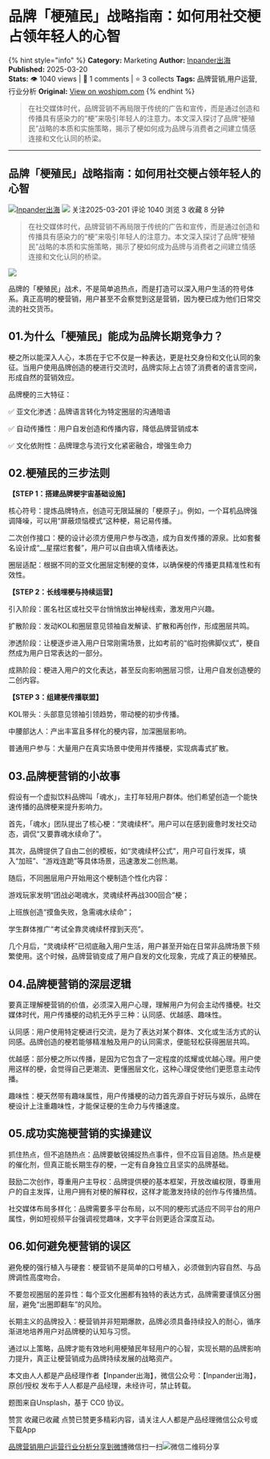 # 品牌「梗殖民」战略指南：如何用社交梗占领年轻人的心智
{% hint style="info" %}
**Category:** Marketing
**Author:** [Inpander出海](https://www.woshipm.com/u/1362651)
**Published:** 2025-03-20  
**Stats:** 👁️ 1040 views | 💬 1 comments | ⭐ 3 collects
**Tags:** 品牌营销,用户运营,行业分析
**Original:** [View on woshipm.com](https://www.woshipm.com/marketing/6195166.html)
{% endhint %}
> 在社交媒体时代，品牌营销不再局限于传统的广告和宣传，而是通过创造和传播具有感染力的“梗”来吸引年轻人的注意力。本文深入探讨了品牌“梗殖民”战略的本质和实施策略，揭示了梗如何成为品牌与消费者之间建立情感连接和文化认同的桥梁。

---

## 品牌「梗殖民」战略指南：如何用社交梗占领年轻人的心智

[![](https://image.woshipm.com/wp-files/2021/12/jDqfuQIT9r5FAFtYlSbb.jpg!/both/72x72)](https://www.woshipm.com/u/1362651)[Inpander出海](https://www.woshipm.com/u/1362651) ![](https://static.woshipm.com/tag/1122_1@2x.png) 关注2025-03-201 评论 1040 浏览 3 收藏 8 分钟

> 在社交媒体时代，品牌营销不再局限于传统的广告和宣传，而是通过创造和传播具有感染力的“梗”来吸引年轻人的注意力。本文深入探讨了品牌“梗殖民”战略的本质和实施策略，揭示了梗如何成为品牌与消费者之间建立情感连接和文化认同的桥梁。

![](https://image.woshipm.com/2024/07/24/9933f5aa-4994-11ef-8321-00163e142b65.png)

品牌的「梗殖民」战术，不是简单追热点，而是打造可以深入用户生活的符号体系。真正高明的梗营销，用户甚至不会察觉到这是营销，因为梗已成为他们日常交流的社交货币。

## 01.为什么「梗殖民」能成为品牌长期竞争力？

梗之所以能深入人心，本质在于它不仅是一种表达，更是社交身份和文化认同的象征。当用户使用品牌创造的梗进行交流时，品牌实际上占领了消费者的语言空间，形成自然的营销效应。

品牌梗的三大特征：

✅ 亚文化渗透：品牌语言转化为特定圈层的沟通暗语

✅ 自动传播性：用户自发创造和传播内容，降低品牌营销成本

✅ 文化依附性：品牌理念与流行文化紧密融合，增强生命力

## 02.梗殖民的三步法则

**【STEP 1：搭建品牌梗宇宙基础设施】**

核心符号：提炼品牌特点，创造可无限延展的「梗原子」。例如，一个耳机品牌强调降噪，可以用“屏蔽烦恼模式”这种梗，易记易传播。

二次创作接口：梗的设计必须方便用户参与改造，成为自发传播的源泉。比如套餐名设计成“\_\_星摆烂套餐”，用户可以自由填入情绪表达。

圈层适配：根据不同的亚文化圈层定制梗的变体，以确保梗的传播更具精准性和有效性。

**【STEP 2：长线埋梗与持续运营】**

引入阶段：匿名社区或社交平台悄悄放出神秘线索，激发用户兴趣。

扩散阶段：发动KOL和圈层意见领袖自发解读、扩散和再创作，形成圈层共鸣。

渗透阶段：让梗逐步进入用户日常刚需场景，比如考前的“临时抱佛脚仪式”，梗自然成为用户日常表达的一部分。

成熟阶段：梗进入用户的文化表达，甚至反向影响圈层习惯，让用户自发创造梗的二创内容。

**【STEP 3：组建梗传播联盟】**

KOL带头：头部意见领袖引领趋势，带动梗的初步传播。

中腰部达人：产出丰富且多样化的梗内容，加深圈层影响。

普通用户参与：大量用户在真实场景中使用并传播梗，实现病毒式扩散。

## 03.品牌梗营销的小故事

假设有一个虚拟饮料品牌叫「魂水」，主打年轻用户群体。他们希望创造一个能快速传播的品牌梗来提升影响力。

首先，「魂水」团队提出了核心梗：“灵魂续杯”。用户可以在感到疲惫时发社交动态，调侃“又要靠魂水续命了”。

其次，品牌提供了自由二创的模板，如“灵魂续杯公式”，用户可自行发挥，填入“加班”、“游戏连跪”等具体场景，迅速激发二创热潮。

随后，不同圈层用户开始用这个梗制造个性化内容：

游戏玩家发明“团战必喝魂水，灵魂续杯再战300回合”梗；

上班族创造“摸鱼失败，急需魂水续命”；

学生群体推广“考试全靠灵魂续杯撑到天亮”。

几个月后，“灵魂续杯”已彻底融入用户生活，用户甚至开始在日常非品牌场景下频繁使用。这个时候，品牌营销变成了用户自发的文化现象，完成了真正的梗殖民。

## 04.品牌梗营销的深层逻辑

要真正理解梗营销的价值，必须深入用户心理，理解用户为何会主动传播梗。社交媒体时代，用户传播梗的动机无外乎三种：认同感、优越感、趣味性。

认同感：用户使用特定梗进行交流，是为了表达对某个群体、文化或生活方式的认同感。品牌创造的梗若能够精准触及用户的认同需求，便能轻松获得圈层共鸣。

优越感：部分梗之所以传播，是因为它包含了一定程度的炫耀或优越心理。用户使用这样的梗，会觉得自己更潮流、更懂圈层文化，这种心理促使他们更愿意主动传播。

趣味性：梗天然带有趣味属性，用户传播梗的动力首先源自于好玩与娱乐，品牌在梗设计上注重趣味性，才能保证梗的生命力与传播速度。

## 05.成功实施梗营销的实操建议

抓住热点，但不追随热点：品牌要敏锐捕捉热点事件，但不应盲目追随。热点是梗的催化剂，但真正能长期生存的梗，一定有自身独立且坚实的品牌基础。

鼓励二次创作，尊重用户主导权：品牌提供梗的基本框架，开放改编权限，尊重用户的自主发挥，让用户拥有对梗的解释权，这样才能激发持续的创作与传播热情。

社交媒体布局多样化：品牌需要多平台布局，以不同的梗形式适应不同平台的用户属性，例如短视频平台强调视觉趣味，文字平台则更适合深度互动。

## 06.如何避免梗营销的误区

避免梗的强行植入与硬套：梗营销不是简单的口号植入，必须做到内容自然、与品牌调性高度吻合。

不要忽视圈层的差异性：每个亚文化圈都有独特的表达方式，品牌需要谨慎区分圈层，避免“出圈即翻车”的风险。

长期主义的品牌投入：梗营销并非短期爆款，品牌必须具备持续投入的耐心，循序渐进地培养用户对品牌梗的认知与习惯。

通过以上策略，品牌才能有效地利用梗殖民年轻用户的心智，实现长期的品牌影响力提升，真正让梗营销成为品牌持续发展的战略资产。

本文由人人都是产品经理作者【Inpander出海】，微信公众号：【Inpander出海】，原创/授权 发布于人人都是产品经理，未经许可，禁止转载。

题图来自Unsplash，基于 CC0 协议。

赞赏 收藏已收藏 点赞已赞更多精彩内容，请关注人人都是产品经理微信公众号或下载App

[品牌营销](https://www.woshipm.com/tag/%e5%93%81%e7%89%8c%e8%90%a5%e9%94%80)[用户运营](https://www.woshipm.com/tag/%e7%94%a8%e6%88%b7%e8%bf%90%e8%90%a5)[行业分析](https://www.woshipm.com/tag/%e8%a1%8c%e4%b8%9a%e5%88%86%e6%9e%90)[分享到微博](https://service.weibo.com/share/share.php?appkey=2775287854&title=品牌「梗殖民」战略指南：如何用社交梗占领年轻人的心智&url=https://www.woshipm.com/marketing/6195166.html&pic=https://image.woshipm.com/2024/07/24/9933f5aa-4994-11ef-8321-00163e142b65.png)微信扫一扫![微信二维码](https://api.pwmqr.com/qrcode/create/?url=https://www.woshipm.com/marketing/6195166.html)分享